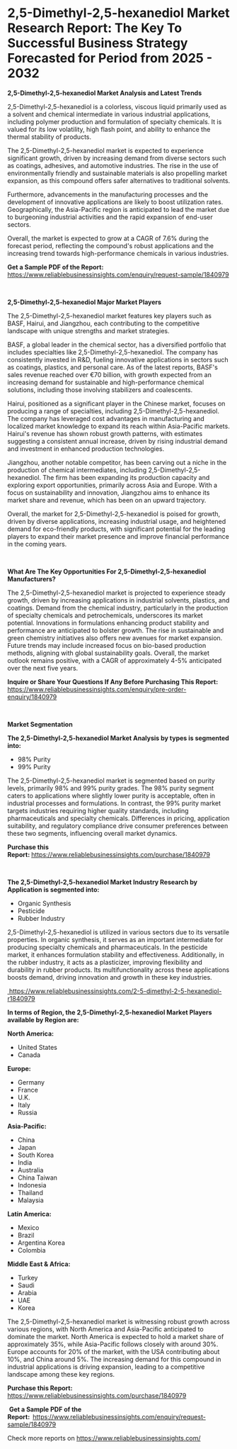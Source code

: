 <p><h1>2,5-Dimethyl-2,5-hexanediol Market Research Report: The Key To Successful Business Strategy Forecasted for Period from 2025 - 2032</h1></p><p><strong>2,5-Dimethyl-2,5-hexanediol Market Analysis and Latest Trends</strong></p>
<p><p>2,5-Dimethyl-2,5-hexanediol is a colorless, viscous liquid primarily used as a solvent and chemical intermediate in various industrial applications, including polymer production and formulation of specialty chemicals. It is valued for its low volatility, high flash point, and ability to enhance the thermal stability of products. </p><p>The 2,5-Dimethyl-2,5-hexanediol market is expected to experience significant growth, driven by increasing demand from diverse sectors such as coatings, adhesives, and automotive industries. The rise in the use of environmentally friendly and sustainable materials is also propelling market expansion, as this compound offers safer alternatives to traditional solvents. </p><p>Furthermore, advancements in the manufacturing processes and the development of innovative applications are likely to boost utilization rates. Geographically, the Asia-Pacific region is anticipated to lead the market due to burgeoning industrial activities and the rapid expansion of end-user sectors. </p><p>Overall, the market is expected to grow at a CAGR of 7.6% during the forecast period, reflecting the compound's robust applications and the increasing trend towards high-performance chemicals in various industries.</p></p>
<p><strong>Get a Sample PDF of the Report:&nbsp;</strong> <a href="https://www.reliablebusinessinsights.com/enquiry/request-sample/1840979?utm_campaign=3050&utm_medium=2&utm_source=Github&utm_content=ia&utm_term=26032025&utm_id=25-dimethyl-25-hexanediol">https://www.reliablebusinessinsights.com/enquiry/request-sample/1840979</a></p>
<p>&nbsp;</p>
<p><strong>2,5-Dimethyl-2,5-hexanediol Major Market Players</strong></p>
<p><p>The 2,5-Dimethyl-2,5-hexanediol market features key players such as BASF, Hairui, and Jiangzhou, each contributing to the competitive landscape with unique strengths and market strategies.</p><p>BASF, a global leader in the chemical sector, has a diversified portfolio that includes specialties like 2,5-Dimethyl-2,5-hexanediol. The company has consistently invested in R&D, fueling innovative applications in sectors such as coatings, plastics, and personal care. As of the latest reports, BASF's sales revenue reached over €70 billion, with growth expected from an increasing demand for sustainable and high-performance chemical solutions, including those involving stabilizers and coalescents.</p><p>Hairui, positioned as a significant player in the Chinese market, focuses on producing a range of specialties, including 2,5-Dimethyl-2,5-hexanediol. The company has leveraged cost advantages in manufacturing and localized market knowledge to expand its reach within Asia-Pacific markets. Hairui's revenue has shown robust growth patterns, with estimates suggesting a consistent annual increase, driven by rising industrial demand and investment in enhanced production technologies.</p><p>Jiangzhou, another notable competitor, has been carving out a niche in the production of chemical intermediates, including 2,5-Dimethyl-2,5-hexanediol. The firm has been expanding its production capacity and exploring export opportunities, primarily across Asia and Europe. With a focus on sustainability and innovation, Jiangzhou aims to enhance its market share and revenue, which has been on an upward trajectory.</p><p>Overall, the market for 2,5-Dimethyl-2,5-hexanediol is poised for growth, driven by diverse applications, increasing industrial usage, and heightened demand for eco-friendly products, with significant potential for the leading players to expand their market presence and improve financial performance in the coming years.</p></p>
<p>&nbsp;</p>
<p><strong>What Are The Key Opportunities For 2,5-Dimethyl-2,5-hexanediol Manufacturers?</strong></p>
<p><p>The 2,5-Dimethyl-2,5-hexanediol market is projected to experience steady growth, driven by increasing applications in industrial solvents, plastics, and coatings. Demand from the chemical industry, particularly in the production of specialty chemicals and petrochemicals, underscores its market potential. Innovations in formulations enhancing product stability and performance are anticipated to bolster growth. The rise in sustainable and green chemistry initiatives also offers new avenues for market expansion. Future trends may include increased focus on bio-based production methods, aligning with global sustainability goals. Overall, the market outlook remains positive, with a CAGR of approximately 4-5% anticipated over the next five years.</p></p>
<p><strong>Inquire or Share Your Questions If Any Before Purchasing This Report:</strong> <a href="https://www.reliablebusinessinsights.com/enquiry/pre-order-enquiry/1840979?utm_campaign=3050&utm_medium=2&utm_source=Github&utm_content=ia&utm_term=26032025&utm_id=25-dimethyl-25-hexanediol">https://www.reliablebusinessinsights.com/enquiry/pre-order-enquiry/1840979</a></p>
<p>&nbsp;</p>
<p><strong>Market Segmentation</strong></p>
<p><strong>The 2,5-Dimethyl-2,5-hexanediol Market Analysis by types is segmented into:</strong></p>
<p><ul><li>98% Purity</li><li>99% Purity</li></ul></p>
<p><p>The 2,5-Dimethyl-2,5-hexanediol market is segmented based on purity levels, primarily 98% and 99% purity grades. The 98% purity segment caters to applications where slightly lower purity is acceptable, often in industrial processes and formulations. In contrast, the 99% purity market targets industries requiring higher quality standards, including pharmaceuticals and specialty chemicals. Differences in pricing, application suitability, and regulatory compliance drive consumer preferences between these two segments, influencing overall market dynamics.</p></p>
<p><strong>Purchase this Report:&nbsp;</strong><a href="https://www.reliablebusinessinsights.com/purchase/1840979?utm_campaign=3050&utm_medium=2&utm_source=Github&utm_content=ia&utm_term=26032025&utm_id=25-dimethyl-25-hexanediol">https://www.reliablebusinessinsights.com/purchase/1840979</a></p>
<p>&nbsp;</p>
<p><strong>The 2,5-Dimethyl-2,5-hexanediol Market Industry Research by Application is segmented into:</strong></p>
<p><ul><li>Organic Synthesis</li><li>Pesticide</li><li>Rubber Industry</li></ul></p>
<p><p>2,5-Dimethyl-2,5-hexanediol is utilized in various sectors due to its versatile properties. In organic synthesis, it serves as an important intermediate for producing specialty chemicals and pharmaceuticals. In the pesticide market, it enhances formulation stability and effectiveness. Additionally, in the rubber industry, it acts as a plasticizer, improving flexibility and durability in rubber products. Its multifunctionality across these applications boosts demand, driving innovation and growth in these key industries.</p></p>
<p><a href="https://www.reliablebusinessinsights.com/2-5-dimethyl-2-5-hexanediol-r1840979?utm_campaign=3050&utm_medium=2&utm_source=Github&utm_content=ia&utm_term=26032025&utm_id=25-dimethyl-25-hexanediol">&nbsp;https://www.reliablebusinessinsights.com/2-5-dimethyl-2-5-hexanediol-r1840979</a></p>
<p><strong>In terms of Region, the 2,5-Dimethyl-2,5-hexanediol Market Players available by Region are:</strong></p>
<p>
    <p> <strong> North America: </strong>
        <ul>
            <li>United States</li>
            <li>Canada</li>
        </ul>
        </p> 
    <p> <strong> Europe: </strong>
        <ul>
            <li>Germany</li>
            <li>France</li>
            <li>U.K.</li>
            <li>Italy</li>
            <li>Russia</li>
        </ul>
        </p> 
    <p> <strong> Asia-Pacific: </strong>
        <ul>
            <li>China</li>
            <li>Japan</li>
            <li>South Korea</li>
            <li>India</li>
            <li>Australia</li>
            <li>China Taiwan</li>
            <li>Indonesia</li>
            <li>Thailand</li>
            <li>Malaysia</li>
        </ul>
        </p> 
    <p> <strong> Latin America: </strong>
        <ul>
            <li>Mexico</li>
            <li>Brazil</li>
            <li>Argentina Korea</li>
            <li>Colombia</li>
        </ul>
        </p> 
    <p> <strong> Middle East & Africa: </strong>
        <ul>
            <li>Turkey</li>
            <li>Saudi</li>
            <li>Arabia</li>
            <li>UAE</li>
            <li>Korea</li>
        </ul>
    </p>
    </p>
<p><p>The 2,5-Dimethyl-2,5-hexanediol market is witnessing robust growth across various regions, with North America and Asia-Pacific anticipated to dominate the market. North America is expected to hold a market share of approximately 35%, while Asia-Pacific follows closely with around 30%. Europe accounts for 20% of the market, with the USA contributing about 10%, and China around 5%. The increasing demand for this compound in industrial applications is driving expansion, leading to a competitive landscape among these key regions.</p></p>
<p><strong>Purchase this Report: </strong><a href="https://www.reliablebusinessinsights.com/purchase/1840979?utm_campaign=3050&utm_medium=2&utm_source=Github&utm_content=ia&utm_term=26032025&utm_id=25-dimethyl-25-hexanediol">https://www.reliablebusinessinsights.com/purchase/1840979</a></p>
<p>&nbsp;<strong>Get a Sample PDF of the Report:&nbsp;&nbsp;</strong><a href="https://www.reliablebusinessinsights.com/enquiry/request-sample/1840979?utm_campaign=3050&utm_medium=2&utm_source=Github&utm_content=ia&utm_term=26032025&utm_id=25-dimethyl-25-hexanediol">https://www.reliablebusinessinsights.com/enquiry/request-sample/1840979</a></p>
<p><strong></strong></p>
<p>Check more reports on <a href="https://www.reliablebusinessinsights.com/?utm_campaign=3050&utm_medium=2&utm_source=Github&utm_content=ia&utm_term=26032025&utm_id=25-dimethyl-25-hexanediol">https://www.reliablebusinessinsights.com/</a></p>